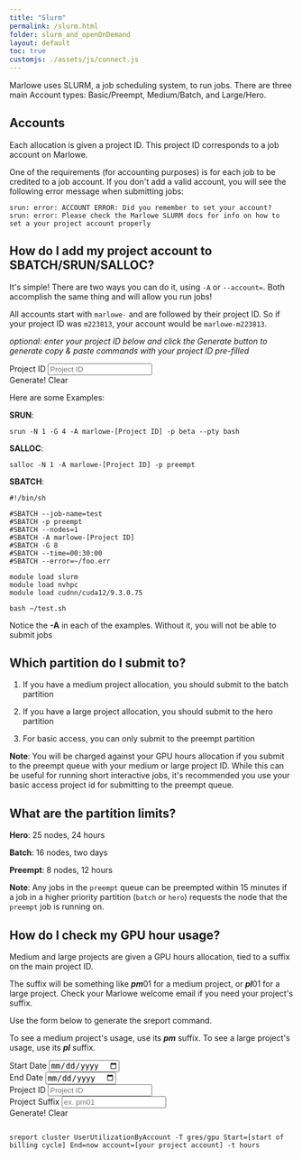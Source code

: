 ```yaml
---
title: "Slurm"
permalink: /slurm.html
folder: slurm_and_openOnDemand
layout: default
toc: true
customjs: ./assets/js/connect.js
---
```


Marlowe uses SLURM, a job scheduling system, to run jobs. There are three main Account types: Basic/Preempt, Medium/Batch, and Large/Hero.

## Accounts

Each allocation is given a project ID. This project ID corresponds to a job account on Marlowe.

One of the requirements (for accounting purposes) is for each job to be credited to a job account. If you don't add a valid account, you will see the following error message when submitting jobs:

```
srun: error: ACCOUNT ERROR: Did you remember to set your account?
srun: error: Please check the Marlowe SLURM docs for info on how to set a your project account properly
```

## How do I add my project account to SBATCH/SRUN/SALLOC?

It's simple! There are two ways you can do it, using `-A` or `--account=`. Both accomplish the same thing and will allow you run jobs!

All accounts start with `marlowe-` and are followed by their project ID. So if your project ID was `m223813`, your account would be `marlowe-m223813`.

_optional: enter your project ID below and click the Generate button to generate copy & paste commands with your project ID pre-filled_

<div class="form-row ">
  <div class="col-auto">
    <label class="sr-only" for="projectId">Project ID</label>
    <input type="text" class="form-control form-control-lg project-id" name="projectId" id="projectId" placeholder="Project ID" />
  </div>
  <div class="col-auto">
<a class="btn btn-info generate gen-btn" id="generateBtn" title="Generate Commands"><i class="fa-solid fa-wand-magic-sparkles"></i> Generate!</a>
    <a class="btn btn-outline-info generate clear-btn" id="clearBtn" title="Clear">Clear</a>
  </div>
</div>

Here are some Examples:

**SRUN**: 

<div class="form-group form-inline">
<div class="form-row flex-grow-1">
  <div class="col-auto tip-input replace" id="srun" markdown="1" >

`srun -N 1 -G 4 -A marlowe-[Project ID] -p beta --pty bash`

</div>
    <div class="col-auto tip-btn">
      <a class="btn btn-info copy" title="Copy to Clipboard" data-target="srun"><i class="fa-regular fa-clipboard"></i></a>
    </div>
</div>
</div>

**SALLOC**:

<div class="form-group form-inline">
<div class="form-row flex-grow-1">
<div class="col-auto tip-input replace" id="salloc" markdown="1" >

`salloc -N 1 -A marlowe-[Project ID] -p preempt`

</div>
<div class="col-auto tip-btn">
<a class="btn btn-info copy" title="Copy to Clipboard" data-target="salloc"><i class="fa-regular fa-clipboard"></i></a>
</div>
</div>
</div>

**SBATCH**:


<div class="form-group form-inline">
<div class="form-row flex-grow-1">
<div id="sbatch" markdown="1" class="replace col-auto tip-input ">

```
#!/bin/sh

#SBATCH --job-name=test
#SBATCH -p preempt
#SBATCH --nodes=1
#SBATCH -A marlowe-[Project ID]
#SBATCH -G 8
#SBATCH --time=00:30:00
#SBATCH --error=~/foo.err

module load slurm
module load nvhpc
module load cudnn/cuda12/9.3.0.75

bash ~/test.sh
```

</div>
<div class="col-auto tip-btn">
  <a class="btn btn-info copy" title="Copy to Clipboard" data-target="sbatch" data-method="text"><i class="fa-regular fa-clipboard"></i></a>
</div>
</div>
</div>

Notice the **-A** in each of the examples. Without it, you will not be able to submit jobs

## Which partition do I submit to?

1) If you have a medium project allocation, you should submit to the batch partition

2) If you have a large project allocation, you should submit to the hero partition

3) For basic access, you can only submit to the preempt partition

**Note**: You will be charged against your GPU hours allocation if you submit to the preempt queue with your medium or large project ID. While this can be useful for running short interactive jobs, it's recommended you use your basic access project id for submitting to the preempt queue.

## What are the partition limits?

**Hero**: 25 nodes, 24 hours

**Batch**: 16 nodes, two days

**Preempt**: 8 nodes, 12 hours

**Note**: Any jobs in the `preempt` queue can be preempted within 15 minutes if a job in a higher priority partition (`batch` or `hero`) requests the node that the `preempt` job is running on.

## How do I check my GPU hour usage?

Medium and large projects are given a GPU hours allocation, tied to a suffix on the main project ID.

The suffix will be something like ***pm***01 for a medium project, or ***pl***01 for a large project. Check your Marlowe welcome email if you need your project's suffix.

Use the form below to generate the sreport command.

To see a medium project's usage, use its ***pm*** suffix. To see a large project's usage, use its ***pl*** suffix.

<div class="form-group">
  <div class="form-row align-items-end">
    <div class="col-auto my-1">
      <label for="startDate">Start Date</label>
      <input type="date" id="startDate" class="form-control date" min="2025-03-01"/>
    </div>
    <div class="col-auto my-1">
      <label for="endDate">End Date</label>
      <input type="date" id="endDate" class="form-control date" />
    </div>
    <div class="col-auto my-1">
      <label for="endDate">Project ID</label>
      <input type="text" class="form-control project-id" id="projectId2" placeholder="Project ID"/>
    </div>
    <div class="col-auto my-1">
      <label for="endDate">Project Suffix</label>
      <input type="text" class="form-control project-suffix" id="projectIdSuffix" placeholder="ex. pm01" maxlength="4"/>
    </div>
    <div class="col-auto my-1">
    <a class="btn btn-info generate gen-btn" id="generateBtn2" title="Generate Commands"><i class="fa-solid fa-wand-magic-sparkles"></i> Generate!</a>
    <a class="btn btn-outline-info generate clear-btn" id="clearBtn2" title="Clear">Clear</a>
  </div>
  <div class="col-auto tip-btn my-1">
    <a class="btn btn-info copy generate" title="Copy to Clipboard" data-target="utilization" data-method="text"><i class="fa-regular fa-clipboard"></i></a>
  </div>
  </div>
  </div>
  <div id="utilization" markdown="1" class="replace col-auto tip-input ">
<pre style="white-space: pre-wrap;">
<code>
sreport cluster UserUtilizationByAccount -T gres/gpu Start=[start of billing cycle] End=now account=[your project account] -t hours
</code>
</pre>
  
</div>